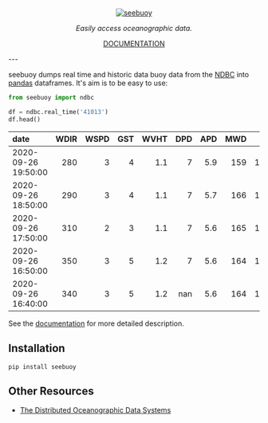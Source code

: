 # 
<p align="center">
  <a href="#"><img src="https://raw.githubusercontent.com/nickc1/seebuoy/master/docs/img/seebuoy_logo_text.png" alt="seebuoy"></a>
</p>
<p align="center">
<em>Easily access oceanographic data.</em>
</p>
<p align="center">
  <a href="https://seebuoy.com">DOCUMENTATION</a>
</p>
---

seebuoy dumps real time and historic data buoy data from the [NDBC](http://www.ndbc.noaa.gov) into [pandas](https://pandas.pydata.org/) dataframes. It's aim is to be easy to use:

```python
from seebuoy import ndbc

df = ndbc.real_time('41013')
df.head()
```

 | date                |   WDIR |   WSPD |   GST |   WVHT |   DPD |   APD |   MWD |   PRES |   ATMP |   WTMP |   DEWP |   VIS |   PTDY |   TIDE |
|:--------------------|-------:|-------:|------:|-------:|------:|------:|------:|-------:|-------:|-------:|-------:|------:|-------:|-------:|
| 2020-09-26 19:50:00 |    280 |      3 |     4 |    1.1 |     7 |   5.9 |   159 | 1012.8 |   24.7 |   27.2 |   21.8 |   nan |    nan |    nan |
| 2020-09-26 18:50:00 |    290 |      3 |     4 |    1.1 |     7 |   5.7 |   166 | 1013.4 |   24.4 |   27   |   21.7 |   nan |    nan |    nan |
| 2020-09-26 17:50:00 |    310 |      2 |     3 |    1.1 |     7 |   5.6 |   165 | 1013.9 |   24.1 |   26.9 |   21.4 |   nan |    nan |    nan |
| 2020-09-26 16:50:00 |    350 |      3 |     5 |    1.2 |     7 |   5.6 |   164 | 1014.7 |  nan   |   26.8 |  nan   |   nan |    nan |    nan |
| 2020-09-26 16:40:00 |    340 |      3 |     5 |    1.2 |   nan |   5.6 |   164 | 1014.7 |   24   |   26.8 |   21.4 |   nan |    nan |    nan |


See the [documentation](https://seebuoy.com/ndbc) for more detailed description.

## Installation

```
pip install seebuoy
```



## Other Resources

- [The Distributed Oceanographic Data Systems](https://dods.ndbc.noaa.gov)


